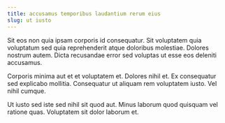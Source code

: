 ```yaml
---
title: accusamus temporibus laudantium rerum eius
slug: ut iusto
---
```


Sit eos non quia ipsam corporis id consequatur. Sit voluptatem quia voluptatum sed quia reprehenderit atque doloribus molestiae. Dolores nostrum autem. Dicta recusandae error sed voluptas ut esse eos deleniti accusamus.

Corporis minima aut et et voluptatem et. Dolores nihil et. Ex consequatur sed explicabo mollitia. Consequatur ut aliquam rem voluptatem iusto. Vel nihil cumque.

Ut iusto sed iste sed nihil sit quod aut. Minus laborum quod quisquam vel ratione quas. Voluptatem sit dolor laborum et.
